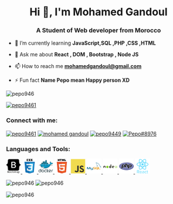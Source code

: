 <h1 align="center">Hi 👋, I'm Mohamed Gandoul</h1>
<h3 align="center">A Student of Web developer from Morocco</h3>



- 🌱 I’m currently learning **JavaScript,SQL ,PHP ,CSS ,HTML**

- 💬 Ask me about **React , DOM , Bootstrap , Node JS**

- 📫 How to reach me **mohamedgandoul@gmail.com**

- ⚡ Fun fact **Name Pepo mean Happy person XD**

<p align="left"> <img src="https://komarev.com/ghpvc/?username=pepo946&label=Profile%20views&color=0e75b6&style=flat" alt="pepo946" /> </p>


<p align="left"> <a href="https://twitter.com/pepo9461" target="blank"><img src="https://img.shields.io/twitter/follow/pepo9461?logo=twitter&style=for-the-badge" alt="pepo9461" /></a> </p>

<h3 align="left">Connect with me:</h3>
<p align="left">
<a href="https://twitter.com/pepo9461" target="blank"><img align="center" src="https://raw.githubusercontent.com/rahuldkjain/github-profile-readme-generator/master/src/images/icons/Social/twitter.svg" alt="pepo9461" height="30" width="40" /></a>
<a href="https://linkedin.com/in/mohamed gandoul" target="blank"><img align="center" src="https://raw.githubusercontent.com/rahuldkjain/github-profile-readme-generator/master/src/images/icons/Social/linked-in-alt.svg" alt="mohamed gandoul" height="30" width="40" /></a>
<a href="https://instagram.com/pepo9449" target="blank"><img align="center" src="https://raw.githubusercontent.com/rahuldkjain/github-profile-readme-generator/master/src/images/icons/Social/instagram.svg" alt="pepo9449" height="30" width="40" /></a>
<a href="https://discord.gg/Pepo#8976" target="blank"><img align="center" src="https://raw.githubusercontent.com/rahuldkjain/github-profile-readme-generator/master/src/images/icons/Social/discord.svg" alt="Pepo#8976" height="30" width="40" /></a>
</p>

<h3 align="left">Languages and Tools:</h3>
<p align="left"> <a href="https://getbootstrap.com" target="_blank" rel="noreferrer"> <img src="https://raw.githubusercontent.com/devicons/devicon/master/icons/bootstrap/bootstrap-plain-wordmark.svg" alt="bootstrap" width="40" height="40"/> </a> <a href="https://www.w3schools.com/css/" target="_blank" rel="noreferrer"> <img src="https://raw.githubusercontent.com/devicons/devicon/master/icons/css3/css3-original-wordmark.svg" alt="css3" width="40" height="40"/> </a> <a href="https://www.docker.com/" target="_blank" rel="noreferrer"> <img src="https://raw.githubusercontent.com/devicons/devicon/master/icons/docker/docker-original-wordmark.svg" alt="docker" width="40" height="40"/> </a> <a href="https://www.w3.org/html/" target="_blank" rel="noreferrer"> <img src="https://raw.githubusercontent.com/devicons/devicon/master/icons/html5/html5-original-wordmark.svg" alt="html5" width="40" height="40"/> </a> <a href="https://developer.mozilla.org/en-US/docs/Web/JavaScript" target="_blank" rel="noreferrer"> <img src="https://raw.githubusercontent.com/devicons/devicon/master/icons/javascript/javascript-original.svg" alt="javascript" width="40" height="40"/> </a> <a href="https://www.mysql.com/" target="_blank" rel="noreferrer"> <img src="https://raw.githubusercontent.com/devicons/devicon/master/icons/mysql/mysql-original-wordmark.svg" alt="mysql" width="40" height="40"/> </a> <a href="https://nodejs.org" target="_blank" rel="noreferrer"> <img src="https://raw.githubusercontent.com/devicons/devicon/master/icons/nodejs/nodejs-original-wordmark.svg" alt="nodejs" width="40" height="40"/> </a> <a href="https://www.php.net" target="_blank" rel="noreferrer"> <img src="https://raw.githubusercontent.com/devicons/devicon/master/icons/php/php-original.svg" alt="php" width="40" height="40"/> </a> <a href="https://reactjs.org/" target="_blank" rel="noreferrer"> <img src="https://raw.githubusercontent.com/devicons/devicon/master/icons/react/react-original-wordmark.svg" alt="react" width="40" height="40"/> </a> </p>

<p><img align="left" src="https://github-readme-stats.vercel.app/api/top-langs?username=pepo946&show_icons=true&locale=en&layout=compact" alt="pepo946" /></p>

<p>&nbsp;<img align="rightr" src="https://github-readme-stats.vercel.app/api?username=pepo946&show_icons=true&locale=en" alt="pepo946" /></p>

<p><img align="center" src="https://github-readme-streak-stats.herokuapp.com/?user=pepo946&" alt="pepo946" /></p>



